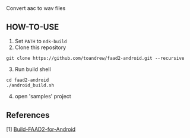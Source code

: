 ##
Convert aac to wav files

## HOW-TO-USE
1. Set `PATH` to `ndk-build`
2. Clone this repository
```
git clone https://github.com/toandrew/faad2-android.git --recursive
```
3. Run build shell
```
cd faad2-android
./android_build.sh
```

4. open 'samples' project

## References
[1] [Build-FAAD2-for-Android](https://github.com/huntto/Build-FAAD2-for-Android)
